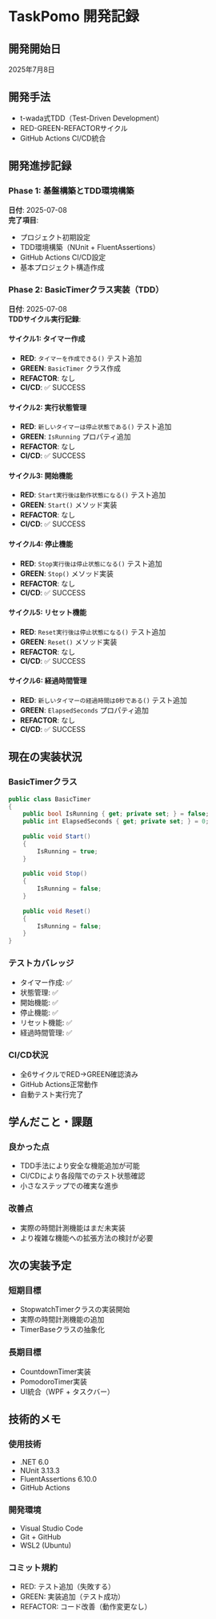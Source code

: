 # TaskPomo 開発記録

## 開発開始日
2025年7月8日

## 開発手法
- t-wada式TDD（Test-Driven Development）
- RED-GREEN-REFACTORサイクル
- GitHub Actions CI/CD統合

## 開発進捗記録

### Phase 1: 基盤構築とTDD環境構築
**日付**: 2025-07-08  
**完了項目**:
- プロジェクト初期設定
- TDD環境構築（NUnit + FluentAssertions）
- GitHub Actions CI/CD設定
- 基本プロジェクト構造作成

### Phase 2: BasicTimerクラス実装（TDD）
**日付**: 2025-07-08  
**TDDサイクル実行記録**:

#### サイクル1: タイマー作成
- **RED**: `タイマーを作成できる()` テスト追加
- **GREEN**: `BasicTimer` クラス作成
- **REFACTOR**: なし
- **CI/CD**: ✅ SUCCESS

#### サイクル2: 実行状態管理
- **RED**: `新しいタイマーは停止状態である()` テスト追加
- **GREEN**: `IsRunning` プロパティ追加
- **REFACTOR**: なし
- **CI/CD**: ✅ SUCCESS

#### サイクル3: 開始機能
- **RED**: `Start実行後は動作状態になる()` テスト追加
- **GREEN**: `Start()` メソッド実装
- **REFACTOR**: なし
- **CI/CD**: ✅ SUCCESS

#### サイクル4: 停止機能
- **RED**: `Stop実行後は停止状態になる()` テスト追加
- **GREEN**: `Stop()` メソッド実装
- **REFACTOR**: なし
- **CI/CD**: ✅ SUCCESS

#### サイクル5: リセット機能
- **RED**: `Reset実行後は停止状態になる()` テスト追加
- **GREEN**: `Reset()` メソッド実装
- **REFACTOR**: なし
- **CI/CD**: ✅ SUCCESS

#### サイクル6: 経過時間管理
- **RED**: `新しいタイマーの経過時間は0秒である()` テスト追加
- **GREEN**: `ElapsedSeconds` プロパティ追加
- **REFACTOR**: なし
- **CI/CD**: ✅ SUCCESS

## 現在の実装状況

### BasicTimerクラス
```csharp
public class BasicTimer
{
    public bool IsRunning { get; private set; } = false;
    public int ElapsedSeconds { get; private set; } = 0;
    
    public void Start()
    {
        IsRunning = true;
    }
    
    public void Stop()
    {
        IsRunning = false;
    }
    
    public void Reset()
    {
        IsRunning = false;
    }
}
```

### テストカバレッジ
- タイマー作成: ✅
- 状態管理: ✅  
- 開始機能: ✅
- 停止機能: ✅
- リセット機能: ✅
- 経過時間管理: ✅

### CI/CD状況
- 全6サイクルでRED→GREEN確認済み
- GitHub Actions正常動作
- 自動テスト実行完了

## 学んだこと・課題

### 良かった点
- TDD手法により安全な機能追加が可能
- CI/CDにより各段階でのテスト状態確認
- 小さなステップでの確実な進歩

### 改善点
- 実際の時間計測機能はまだ未実装
- より複雑な機能への拡張方法の検討が必要

## 次の実装予定

### 短期目標
- StopwatchTimerクラスの実装開始
- 実際の時間計測機能の追加
- TimerBaseクラスの抽象化

### 長期目標
- CountdownTimer実装
- PomodoroTimer実装
- UI統合（WPF + タスクバー）

## 技術的メモ

### 使用技術
- .NET 6.0
- NUnit 3.13.3
- FluentAssertions 6.10.0
- GitHub Actions

### 開発環境
- Visual Studio Code
- Git + GitHub
- WSL2 (Ubuntu)

### コミット規約
- RED: テスト追加（失敗する）
- GREEN: 実装追加（テスト成功）
- REFACTOR: コード改善（動作変更なし）